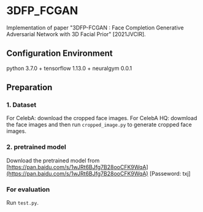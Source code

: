 # 3DFP_FCGAN

 Implementation of paper "3DFP-FCGAN : Face Completion Generative Adversarial Network with 3D Facial Prior" [2021JVCIR].
 
## Configuration Environment

python 3.7.0 + tensorflow 1.13.0 + neuralgym 0.0.1

## Preparation

### 1. Dataset

For CelebA: download the cropped face images.
For CelebA HQ: dowmload the face images and then run `cropped_image.py` to generate cropped face images.

### 2. pretrained model

Download the pretrained model from [https://pan.baidu.com/s/1wJRt6BJfg7B28ooCFK9WqA](https://pan.baidu.com/s/1wJRt6BJfg7B28ooCFK9WqA) [Passeword: txj]

### For evaluation

Run `test.py`.
